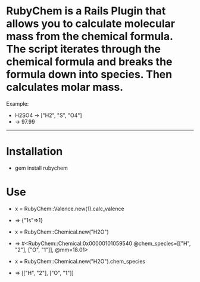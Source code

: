 # RubyChem is a Rails Plugin that allows you to calculate molecular mass from the chemical formula. The script iterates through the chemical formula and breaks the formula down into species. Then calculates molar mass.

Example:

* H2SO4 -> ["H2", "S", "O4"]
* -> 97.99

***************************************************************************

# Installation

* gem install rubychem


# Use

* x = RubyChem::Valence.new(1).calc_valence
* => {"1s"=>1}

* x = RubyChem::Chemical.new("H2O")
* => #<RubyChem::Chemical:0x00000101059540 @chem_species=[["H", "2"], ["O", "1"]], @mm=18.01>
* x = RubyChem::Chemical.new("H2O").chem_species
* => [["H", "2"], ["O", "1"]]